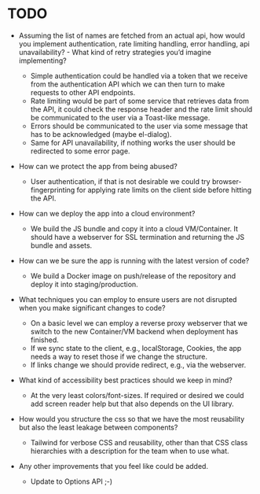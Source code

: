 # TODO
  * Assuming the list of names are fetched from an actual api, how would you implement authentication, rate limiting handling, error handling, api unavailability? - What kind of retry strategies you’d imagine implementing?
    * Simple authentication could be handled via a token that we receive from the authentication API which we can then turn to make requests to other API endpoints.
    * Rate limiting would be part of some service that retrieves data from the API, it could check the response header and the rate limit should be communicated to the user via a Toast-like message.
    * Errors should be communicated to the user via some message that has to be acknowledged (maybe el-dialog).
    * Same for API unavailability, if nothing works the user should be redirected to some error page.

  * How can we protect the app from being abused?
    * User authentication, if that is not desirable we could try browser-fingerprinting for applying rate limits on the client side before hitting the API.
    
  * How can we deploy the app into a cloud environment?
    * We build the JS bundle and copy it into a cloud VM/Container. It should have a webserver for SSL termination and returning the JS bundle and assets.

  * How can we be sure the app is running with the latest version of code?
    * We build a Docker image on push/release of the repository and deploy it into staging/production.

  * What techniques you can employ to ensure users are not disrupted when you make significant changes to code?
    * On a basic level we can employ a reverse proxy webserver that we switch to the new Container/VM backend when deployment has finished.
    * If we sync state to the client, e.g., localStorage, Cookies, the app needs a way to reset those if we change the structure.
    * If links change we should provide redirect, e.g., via the webserver.

  * What kind of accessibility best practices should we keep in mind?
    * At the very least colors/font-sizes. If required or desired we could add screen reader help but that also depends on the UI library.

  * How would you structure the css so that we have the most reusability but also the least leakage between components?
    * Tailwind for verbose CSS and reusability, other than that CSS class hierarchies with a description for the team when to use what.

  * Any other improvements that you feel like could be added.
    * Update to Options API ;-)
